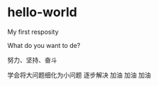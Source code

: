 # hello-world
My first resposity

What do you want to de?

努力、坚持、奋斗

学会将大问题细化为小问题   逐步解决   加油  加油  加油
